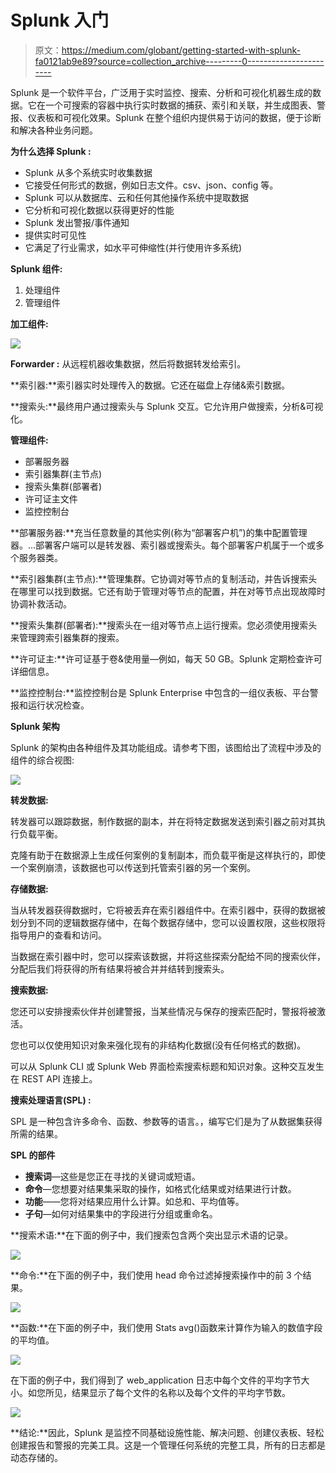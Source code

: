 # Splunk 入门

> 原文：<https://medium.com/globant/getting-started-with-splunk-fa0121ab9e89?source=collection_archive---------0----------------------->

Splunk 是一个软件平台，广泛用于实时监控、搜索、分析和可视化机器生成的数据。它在一个可搜索的容器中执行实时数据的捕获、索引和关联，并生成图表、警报、仪表板和可视化效果。Splunk 在整个组织内提供易于访问的数据，便于诊断和解决各种业务问题。

**为什么选择 Splunk :**

*   Splunk 从多个系统实时收集数据
*   它接受任何形式的数据，例如日志文件。csv、json、config 等。
*   Splunk 可以从数据库、云和任何其他操作系统中提取数据
*   它分析和可视化数据以获得更好的性能
*   Splunk 发出警报/事件通知
*   提供实时可见性
*   它满足了行业需求，如水平可伸缩性(并行使用许多系统)

**Splunk 组件:**

1.  处理组件
2.  管理组件

**加工组件:**

![](img/a09734dc2685f3ab24eaa64311a748a0.png)

**Forwarder :** 从远程机器收集数据，然后将数据转发给索引。

**索引器:**索引器实时处理传入的数据。它还在磁盘上存储&索引数据。

**搜索头:**最终用户通过搜索头与 Splunk 交互。它允许用户做搜索，分析&可视化。

**管理组件:**

*   部署服务器
*   索引器集群(主节点)
*   搜索头集群(部署者)
*   许可证主文件
*   监控控制台

**部署服务器:**充当任意数量的其他实例(称为“部署客户机”)的集中配置管理器。…部署客户端可以是转发器、索引器或搜索头。每个部署客户机属于一个或多个服务器类。

**索引器集群(主节点):**管理集群。它协调对等节点的复制活动，并告诉搜索头在哪里可以找到数据。它还有助于管理对等节点的配置，并在对等节点出现故障时协调补救活动。

**搜索头集群(部署者):**搜索头在一组对等节点上运行搜索。您必须使用搜索头来管理跨索引器集群的搜索。

**许可证主:**许可证基于卷&使用量—例如，每天 50 GB。Splunk 定期检查许可详细信息。

**监控控制台:**监控控制台是 Splunk Enterprise 中包含的一组仪表板、平台警报和运行状况检查。

**Splunk 架构**

Splunk 的架构由各种组件及其功能组成。请参考下图，该图给出了流程中涉及的组件的综合视图:

![](img/31f93500590cd23e723f8ac396e9f86c.png)

**转发数据:**

转发器可以跟踪数据，制作数据的副本，并在将特定数据发送到索引器之前对其执行负载平衡。

克隆有助于在数据源上生成任何案例的复制副本，而负载平衡是这样执行的，即使一个案例崩溃，该数据也可以传送到托管索引器的另一个案例。

**存储数据:**

当从转发器获得数据时，它将被丢弃在索引器组件中。在索引器中，获得的数据被划分到不同的逻辑数据存储中，在每个数据存储中，您可以设置权限，这些权限将指导用户的查看和访问。

当数据在索引器中时，您可以探索该数据，并将这些探索分配给不同的搜索伙伴，分配后我们将获得的所有结果将被合并并结转到搜索头。

**搜索数据:**

您还可以安排搜索伙伴并创建警报，当某些情况与保存的搜索匹配时，警报将被激活。

您也可以仅使用知识对象来强化现有的非结构化数据(没有任何格式的数据)。

可以从 Splunk CLI 或 Splunk Web 界面检索搜索标题和知识对象。这种交互发生在 REST API 连接上。

**搜索处理语言(SPL) :**

SPL 是一种包含许多命令、函数、参数等的语言。，编写它们是为了从数据集获得所需的结果。

**SPL 的部件**

*   **搜索词**—这些是您正在寻找的关键词或短语。
*   **命令**—您想要对结果集采取的操作，如格式化结果或对结果进行计数。
*   **功能**——您将对结果应用什么计算。如总和、平均值等。
*   **子句**—如何对结果集中的字段进行分组或重命名。

**搜索术语:**在下面的例子中，我们搜索包含两个突出显示术语的记录。

![](img/0fbec96a298438d3e0935aad5298aff3.png)

**命令:**在下面的例子中，我们使用 head 命令过滤掉搜索操作中的前 3 个结果。

![](img/4e1d8a84ffac2f80cc3a35c4f9799167.png)

**函数:**在下面的例子中，我们使用 Stats avg()函数来计算作为输入的数值字段的平均值。

![](img/e0cb86e3de537e488ab5337989466696.png)

在下面的例子中，我们得到了 web_application 日志中每个文件的平均字节大小。如您所见，结果显示了每个文件的名称以及每个文件的平均字节数。

![](img/3256dfee491b805690be50849fd5d543.png)

**结论:**因此，Splunk 是监控不同基础设施性能、解决问题、创建仪表板、轻松创建报告和警报的完美工具。这是一个管理任何系统的完整工具，所有的日志都是动态存储的。